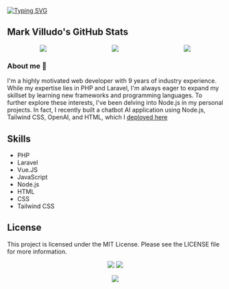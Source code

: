 [![Typing SVG](https://readme-typing-svg.demolab.com/?lines=PHP+/+Laravel+Developer;Passionate+in+Software+Development)](https://git.io/typing-svg)

## Mark Villudo's GitHub Stats

<div style="display: flex; justify-content: space-around; align-items: center;">
  <div>
    <img src="https://github-readme-stats-git-masterrstaa-rickstaa.vercel.app/api?username=markvilludo&show_icons=true&theme=">
  </div>
  <div>
    <img src="https://github-readme-streak-stats.herokuapp.com?user=markvilludo&theme=&date_format=M%20j%5B%2C%20Y%5D">
  </div>
  <div>
    <img src="https://github-readme-stats-git-masterrstaa-rickstaa.vercel.app/api/top-langs/?username=markvilludo&layout=compact&theme=">
  </div>
</div>

### About me 👋

I'm a highly motivated web developer with 9 years of industry experience.  While my expertise lies in PHP and Laravel, I'm always eager to expand my skillset by learning new frameworks and programming languages.  To further explore these interests, I've been delving into Node.js in my personal projects.  In fact, I recently built a chatbot AI application using Node.js, Tailwind CSS, OpenAI, and HTML, which I [deployed here](https://chatbot-openai-wp7z.onrender.com)


## Skills

* PHP
* Laravel
* Vue.JS
* JavaScript
* Node.js
* HTML
* CSS
* Tailwind CSS

## License

This project is licensed under the MIT License.  Please see the LICENSE file for more information.

<p align="center">
<img src="https://github-readme-stats-git-masterrstaa-rickstaa.vercel.app/api?username=markvilludo&show_icons=true&theme=">
<img src="https://github-readme-streak-stats.herokuapp.com?user=markvilludo&theme=&date_format=M%20j%5B%2C%20Y%5D">

<p align="center">
<img src="https://github-readme-stats-git-masterrstaa-rickstaa.vercel.app/api/top-langs/?username=markvilludo&layout=compact&theme=">



